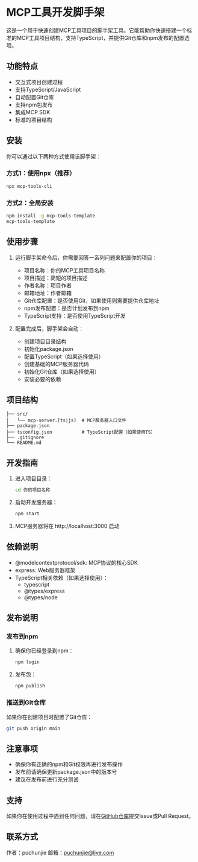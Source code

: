 # MCP工具开发脚手架

这是一个用于快速创建MCP工具项目的脚手架工具。它能帮助你快速搭建一个标准的MCP工具项目结构，支持TypeScript，并提供Git仓库和npm发布的配置选项。

## 功能特点

- 交互式项目创建过程
- 支持TypeScript/JavaScript
- 自动配置Git仓库
- 支持npm包发布
- 集成MCP SDK
- 标准的项目结构

## 安装

你可以通过以下两种方式使用该脚手架：

### 方式1：使用npx（推荐）

```bash
npx mcp-tools-cli
```

### 方式2：全局安装

```bash
npm install -g mcp-tools-template
mcp-tools-template
```

## 使用步骤

1. 运行脚手架命令后，你需要回答一系列问题来配置你的项目：

   - 项目名称：你的MCP工具项目名称
   - 项目描述：简短的项目描述
   - 作者名称：项目作者
   - 邮箱地址：作者邮箱
   - Git仓库配置：是否使用Git，如果使用则需要提供仓库地址
   - npm发布配置：是否计划发布到npm
   - TypeScript支持：是否使用TypeScript开发

2. 配置完成后，脚手架会自动：

   - 创建项目目录结构
   - 初始化package.json
   - 配置TypeScript（如果选择使用）
   - 创建基础的MCP服务器代码
   - 初始化Git仓库（如果选择使用）
   - 安装必要的依赖

## 项目结构

```
├── src/
│   └── mcp-server.[ts|js]  # MCP服务器入口文件
├── package.json
├── tsconfig.json           # TypeScript配置（如果使用TS）
├── .gitignore
└── README.md
```

## 开发指南

1. 进入项目目录：
   ```bash
   cd 你的项目名称
   ```

2. 启动开发服务器：
   ```bash
   npm start
   ```

3. MCP服务器将在 http://localhost:3000 启动

## 依赖说明

- @modelcontextprotocol/sdk: MCP协议的核心SDK
- express: Web服务器框架
- TypeScript相关依赖（如果选择使用）：
  - typescript
  - @types/express
  - @types/node

## 发布说明

### 发布到npm

1. 确保你已经登录到npm：
   ```bash
   npm login
   ```

2. 发布包：
   ```bash
   npm publish
   ```

### 推送到Git仓库

如果你在创建项目时配置了Git仓库：

```bash
git push origin main
```

## 注意事项

- 确保你有正确的npm和Git权限再进行发布操作
- 发布前请确保更新package.json中的版本号
- 建议在发布前进行充分测试

## 支持

如果你在使用过程中遇到任何问题，请在[GitHub仓库](https://github.com/puchunjie/mcp-tools-cli)提交Issue或Pull Request。

## 联系方式

作者：puchunjie
邮箱：puchunjie@live.com